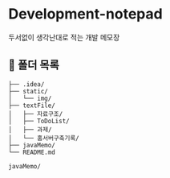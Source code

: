 # Development-notepad
두서없이 생각난대로 적는 개발 메모장

## 📂 폴더 목록

```Development-notepad/
├── .idea/
├── static/
│   └── img/
├── textFile/
│   ├── 자료구조/
│   ├── ToDoList/
│   ├── 과제/
│   └── 홈서버구축기록/
├── javaMemo/
└── README.md
  
javaMemo/
